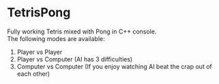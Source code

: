 # TetrisPong
Fully working Tetris mixed with Pong in C++ console. <br>
The following modes are available: <br>
1. Player vs Player <br>
2. Player vs Computer (AI has 3 difficulties) <br>
3. Computer vs Computer (If you enjoy watching AI beat the crap out of each other)<br>
